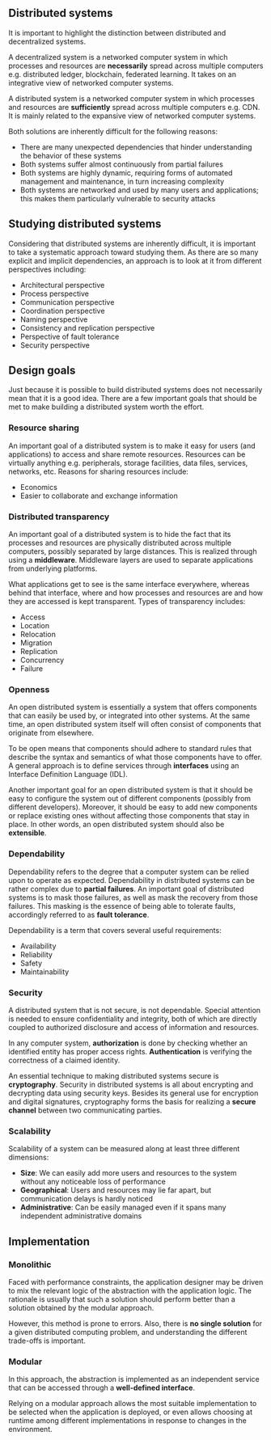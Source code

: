 ## Distributed systems

It is important to highlight the distinction between distributed and decentralized systems.

A decentralized system is a networked computer system in which processes and resources are **necessarily** spread across multiple computers e.g. distributed ledger, blockchain, federated learning. It takes on an integrative view of networked computer systems.

A distributed system is a networked computer system in which processes and resources are **sufficiently** spread across multiple computers e.g. CDN. It is mainly related to the expansive view of networked computer systems.

Both solutions are inherently difficult for the following reasons:

- There are many unexpected dependencies that hinder understanding the behavior of these systems
- Both systems suffer almost continuously from partial failures
- Both systems are highly dynamic, requiring forms of automated management and maintenance, in turn increasing complexity
- Both systems are networked and used by many users and applications; this makes them particularly vulnerable to security attacks

## Studying distributed systems

Considering that distributed systems are inherently difficult, it is important to take a systematic approach toward studying them. As there are so many explicit and implicit dependencies, an approach is to look at it from different perspectives including:

- Architectural perspective
- Process perspective
- Communication perspective
- Coordination perspective
- Naming perspective
- Consistency and replication perspective
- Perspective of fault tolerance
- Security perspective

## Design goals

Just because it is possible to build distributed systems does not necessarily mean that it is a good idea. There are a few important goals that should be met to make building a distributed system worth the effort.

### Resource sharing

An important goal of a distributed system is to make it easy for users (and applications) to access and share remote resources. Resources can be virtually anything e.g. peripherals, storage facilities, data files, services, networks, etc. Reasons for sharing resources include:

- Economics
- Easier to collaborate and exchange information

### Distributed transparency

An important goal of a distributed system is to hide the fact that its processes and resources are physically distributed across multiple computers, possibly separated by large distances. This is realized through using a **middleware**. Middleware layers are used to separate applications from underlying platforms.

What applications get to see is the same interface everywhere, whereas behind that interface, where and how processes and resources are and how they are accessed is kept transparent. Types of transparency includes:

- Access
- Location
- Relocation
- Migration
- Replication
- Concurrency
- Failure

### Openness

An open distributed system is essentially a system that offers components that can easily be used by, or integrated into other systems. At the same time, an open distributed system itself will often consist of components that originate from elsewhere.

To be open means that components should adhere to standard rules that describe the syntax and semantics of what those components have to offer. A general approach is to define services through **interfaces** using an Interface Definition Language (IDL).

Another important goal for an open distributed system is that it should be easy to configure the system out of different components (possibly from different developers). Moreover, it should be easy to add new components or replace existing ones without affecting those components that stay in place. In other words, an open distributed system should also be **extensible**.

### Dependability

Dependability refers to the degree that a computer system can be relied upon to operate as expected. Dependability in distributed systems can be rather complex due to **partial failures**. An important goal of distributed systems is to mask those failures, as well as mask the recovery from those failures. This masking is the essence of being able to tolerate faults, accordingly referred to as **fault tolerance**.

Dependability is a term that covers several useful requirements:

- Availability
- Reliability
- Safety
- Maintainability

### Security

A distributed system that is not secure, is not dependable. Special attention is needed to ensure confidentiality and integrity, both of which are directly coupled to authorized disclosure and access of information and resources.

In any computer system, **authorization** is done by checking whether an identified entity has proper access rights. **Authentication** is verifying the correctness of a claimed identity.

An essential technique to making distributed systems secure is **cryptography**. Security in distributed systems is all about encrypting and decrypting data using security keys. Besides its general use for encryption and digital signatures, cryptography forms the basis for realizing a **secure channel** between two communicating parties.

### Scalability

Scalability of a system can be measured along at least three different dimensions:

- **Size**: We can easily add more users and resources to the system without any noticeable loss of performance
- **Geographical**: Users and resources may lie far apart, but communication delays is hardly noticed
- **Administrative**: Can be easily managed even if it spans many independent administrative domains

## Implementation

### Monolithic

Faced with performance constraints, the application designer may be driven to mix the relevant logic of the abstraction with the application logic. The rationale is usually that such a solution should perform better than a solution obtained by the modular approach.

However, this method is prone to errors. Also, there is **no single solution** for a given distributed computing problem, and understanding the different trade-offs is important.

### Modular

In this approach, the abstraction is implemented as an independent service that can be accessed through a **well-defined interface**.

Relying on a modular approach allows the most suitable implementation to be selected when the application is deployed, or even allows choosing at runtime among different implementations in response to changes in the environment.
